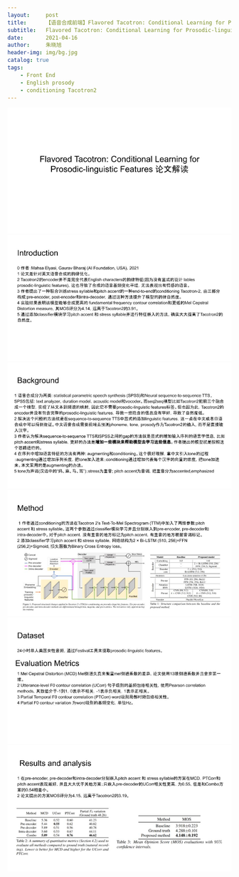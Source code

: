 ```yaml
---
layout:     post
title:      【语音合成前端】Flavored Tacotron: Conditional Learning for Prosodic-linguistic Features 论文解读 
subtitle:   Flavored Tacotron: Conditional Learning for Prosodic-linguistic Features
date:       2021-04-16
author:     朱晓旭
header-img: img/bg.jpg
catalog: true
tags:
    - Front End
    - English prosody
    - conditioning Tacotron2
---
```

![](/img/poly_mahsa_2021/poly_mahsa_2021_1.jpg)
![](/img/poly_mahsa_2021/poly_mahsa_2021_2.jpg)
![](/img/poly_mahsa_2021/poly_mahsa_2021_3.jpg)
![](/img/poly_mahsa_2021/poly_mahsa_2021_4.jpg)
![](/img/poly_mahsa_2021/poly_mahsa_2021_5.jpg)
![](/img/poly_mahsa_2021/poly_mahsa_2021_6.jpg)
